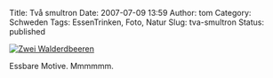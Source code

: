 Title: Två smultron
Date: 2007-07-09 13:59
Author: tom
Category: Schweden
Tags: EssenTrinken, Foto, Natur
Slug: tva-smultron
Status: published

[![Zwei
Walderdbeeren](/pic/tvasmultron_s.jpg "Zwei Walderdbeeren")](/pic/tvasmultron_l.jpg)

Essbare Motive. Mmmmmm.

